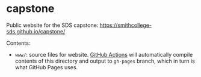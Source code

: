 # capstone

Public website for the SDS capstone: <https://smithcollege-sds.github.io/capstone/>

Contents:

- `www/`: source files for website. [GitHub Actions](https://github.com/SmithCollege-SDS/capstone/actions) will automatically compile contents of this directory and output to `gh-pages` branch, which in turn is what GitHub Pages uses. 
